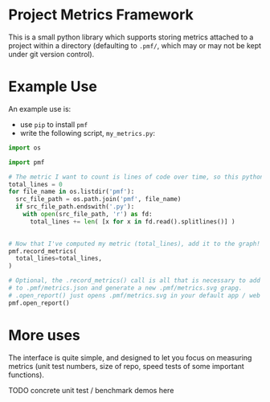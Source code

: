 
# Project Metrics Framework

This is a small python library which supports storing metrics attached to a project
within a directory (defaulting to `.pmf/`, which may or may not be kept under git version control).


# Example Use

An example use is:

 - use `pip` to install `pmf`
 - write the following script, `my_metrics.py`:

```python
import os

import pmf

# The metric I want to count is lines of code over time, so this python code grabs that number:
total_lines = 0
for file_name in os.listdir('pmf'):
  src_file_path = os.path.join('pmf', file_name)
  if src_file_path.endswith('.py'):
    with open(src_file_path, 'r') as fd:
      total_lines += len( [x for x in fd.read().splitlines()] )
      

# Now that I've computed my metric (total_lines), add it to the graph!
pmf.record_metrics(
  total_lines=total_lines,
)

# Optional, the .record_metrics() call is all that is necessary to add a dictionary of keys + values
# to .pmf/metrics.json and generate a new .pmf/metrics.svg grapg.
# .open_report() just opens .pmf/metrics.svg in your default app / web browser.
pmf.open_report()

```

# More uses

The interface is quite simple, and designed to let you focus on measuring metrics (unit test numbers, size of repo, speed tests of some important functions).

TODO concrete unit test / benchmark demos here


